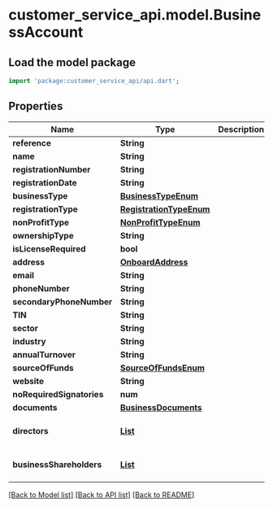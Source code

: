 # customer_service_api.model.BusinessAccount

## Load the model package
```dart
import 'package:customer_service_api/api.dart';
```

## Properties
Name | Type | Description | Notes
------------ | ------------- | ------------- | -------------
**reference** | **String** |  | [optional] 
**name** | **String** |  | 
**registrationNumber** | **String** |  | 
**registrationDate** | **String** |  | 
**businessType** | [**BusinessTypeEnum**](BusinessTypeEnum.md) |  | 
**registrationType** | [**RegistrationTypeEnum**](RegistrationTypeEnum.md) |  | [optional] 
**nonProfitType** | [**NonProfitTypeEnum**](NonProfitTypeEnum.md) |  | [optional] 
**ownershipType** | **String** |  | 
**isLicenseRequired** | **bool** |  | 
**address** | [**OnboardAddress**](OnboardAddress.md) |  | 
**email** | **String** |  | [optional] 
**phoneNumber** | **String** |  | 
**secondaryPhoneNumber** | **String** |  | [optional] 
**TIN** | **String** |  | 
**sector** | **String** |  | 
**industry** | **String** |  | 
**annualTurnover** | **String** |  | 
**sourceOfFunds** | [**SourceOfFundsEnum**](SourceOfFundsEnum.md) |  | 
**website** | **String** |  | [optional] 
**noRequiredSignatories** | **num** |  | [optional] 
**documents** | [**BusinessDocuments**](BusinessDocuments.md) |  | 
**directors** | [**List<BusinessDirector>**](BusinessDirector.md) |  | [default to const []]
**businessShareholders** | [**List<BusinessShareholder>**](BusinessShareholder.md) |  | [default to const []]

[[Back to Model list]](../README.md#documentation-for-models) [[Back to API list]](../README.md#documentation-for-api-endpoints) [[Back to README]](../README.md)


